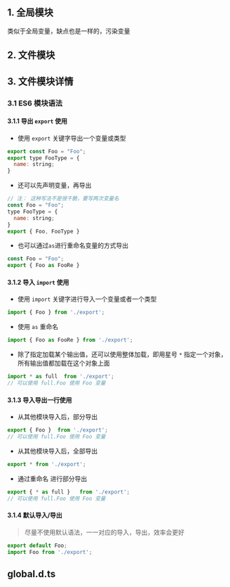 ## 1. 全局模块
类似于全局变量，缺点也是一样的，污染变量

## 2. 文件模块

## 3. 文件模块详情

### 3.1 ES6 模块语法

#### 3.1.1 导出 `export` 使用

* 使用 `export` 关键字导出一个变量或类型
```js
export const Foo = "Foo";
export type FooType = {
  name: string;
}
```

* 还可以先声明变量，再导出
```js
// 注： 这种写法不是很干脆，要写两次变量名
const Foo = "Foo";
type FooType = {
  name: string;
}
export { Foo, FooType }
```
* 也可以通过`as`进行重命名变量的方式导出
```js
const Foo = "Foo";
export { Foo as FooRe }
```
#### 3.1.2 导入 `import` 使用

* 使用 `import` 关键字进行导入一个变量或者一个类型
```js
import { Foo } from './export';
```

* 使用 `as` 重命名
```js
import { Foo as FooRe } from './export';
```

* 除了指定加载某个输出值，还可以使用整体加载，即用星号 `*` 指定一个对象，所有输出值都加载在这个对象上面

```js
import * as full  from './export';
// 可以使用 full.Foo 使用 Foo 变量
```

#### 3.1.3 导入导出一行使用

* 从其他模块导入后，部分导出

```js
export { Foo }  from './export';
// 可以使用 full.Foo 使用 Foo 变量
```
* 从其他模块导入后，全部导出

```js
export * from './export';
```
* 通过重命名 进行部分导出

```js
export { * as full }   from './export';
// 可以使用 full.Foo 使用 Foo 变量
```

#### 3.1.4 默认导入/导出
> 尽量不使用默认语法，一一对应的导入，导出，效率会更好

```js
export default Foo;
import Foo from './export';
```



## global.d.ts